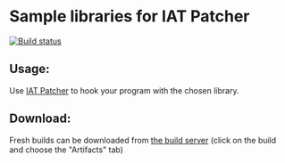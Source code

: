 Sample libraries for IAT Patcher<br/>
===
[![Build status](https://ci.appveyor.com/api/projects/status/github/MirrorShih/iat-patcher-samples?retina=true)](https://ci.appveyor.com/project/MirrorShih/iat-patcher-samples)

Usage:<br/>
--
Use [IAT Patcher](https://github.com/hasherezade/IAT_patcher) to hook your program with the chosen library.<br/>

Download:
-
Fresh builds can be downloaded from [the build server](https://ci.appveyor.com/project/MirrorShih/iat-patcher-samples) (click on the build and choose the "Artifacts" tab)
